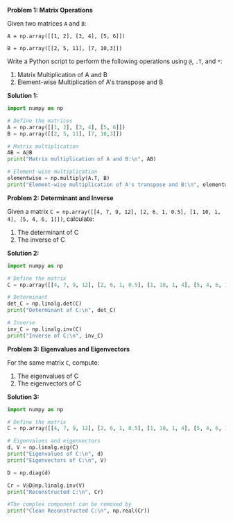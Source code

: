 **Problem 1: Matrix Operations**

Given two matrices `A` and `B`:

`A = np.array([[1, 2], [3, 4], [5, 6]])` 

`B = np.array([[2, 5, 11], [7, 10,3]])` 

Write a Python script to perform the following operations using `@`, `.T`, and `*`:

1. Matrix Multiplication of A and B
2. Element-wise Multiplication of A's transpose and B

**Solution 1:**

```python
import numpy as np

# Define the matrices
A = np.array([[1, 2], [3, 4], [5, 6]])
B = np.array([[2, 5, 11], [7, 10,3]])

# Matrix multiplication
AB = A@B
print("Matrix multiplication of A and B:\n", AB)

# Element-wise multiplication
elementwise = np.multiply(A.T, B)
print("Element-wise multiplication of A's transpose and B:\n", elementwise)
```

**Problem 2: Determinant and Inverse**

Given a matrix `C = np.array([[4, 7, 9, 12], [2, 6, 1, 0.5], [1, 10, 1, 4], [5, 4, 6, 1]])`, calculate:

1. The determinant of C
2. The inverse of C

**Solution 2:**

```python
import numpy as np

# Define the matrix
C = np.array([[4, 7, 9, 12], [2, 6, 1, 0.5], [1, 10, 1, 4], [5, 4, 6, 1]])

# Determinant
det_C = np.linalg.det(C)
print("Determinant of C:\n", det_C)

# Inverse
inv_C = np.linalg.inv(C)
print("Inverse of C:\n", inv_C)
```

**Problem 3: Eigenvalues and Eigenvectors**

For the same matrix `C`, compute:

1. The eigenvalues of C
2. The eigenvectors of C

**Solution 3:**

```python
import numpy as np

# Define the matrix
C = np.array([[4, 7, 9, 12], [2, 6, 1, 0.5], [1, 10, 1, 4], [5, 4, 6, 1]])

# Eigenvalues and eigenvectors
d, V = np.linalg.eig(C)
print("Eigenvalues of C:\n", d)
print("Eigenvectors of C:\n", V)

D = np.diag(d)

Cr = V@D@np.linalg.inv(V)
print("Reconstructed C:\n", Cr)

#The complex component can be removed by
print("Clean Reconstructed C:\n", np.real(Cr))

```

